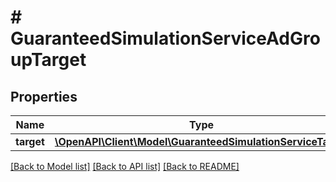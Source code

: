 # # GuaranteedSimulationServiceAdGroupTarget

## Properties

Name | Type | Description | Notes
------------ | ------------- | ------------- | -------------
**target** | [**\OpenAPI\Client\Model\GuaranteedSimulationServiceTarget**](GuaranteedSimulationServiceTarget.md) |  | [optional]

[[Back to Model list]](../../README.md#models) [[Back to API list]](../../README.md#endpoints) [[Back to README]](../../README.md)
